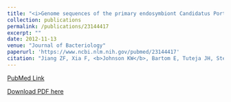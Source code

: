 ```yaml
---
title: "<i>Genome sequences of the primary endosymbiont Candidatus Portiera aleyrodidarum in the whitefly Bemisia tabaci B and Q biotypes</i>"
collection: publications
permalink: /publications/23144417
excerpt: "" 
date: 2012-11-13
venue: "Journal of Bacteriology"
paperurl: 'https://www.ncbi.nlm.nih.gov/pubmed/23144417'
citation: "Jiang ZF, Xia F, <b>Johnson KW</b>, Bartom E, Tuteja JH, Stevens R, Grossman RL, Brumin M, White KP, Ghanim M. J Bacteriol. 2012 Dec;194(23):6678-9. doi: 10.1128/JB.01841-12. PubMed ID: 23144417"
---
```


[PubMed Link](https://www.ncbi.nlm.nih.gov/pubmed/23144417)

[Download PDF here](https://kippjohnson.com/files/23144417.pdf)

<script type='text/javascript' src='https://d1bxh8uas1mnw7.cloudfront.net/assets/embed.js'></script>
<div class='altmetric-embed' data-badge-type="medium-donut" data-doi="10.1128/JB.01841-12" data-hide-no-mentions="true" data-hide-less-than="1" class="altmetric-embed"></div>
